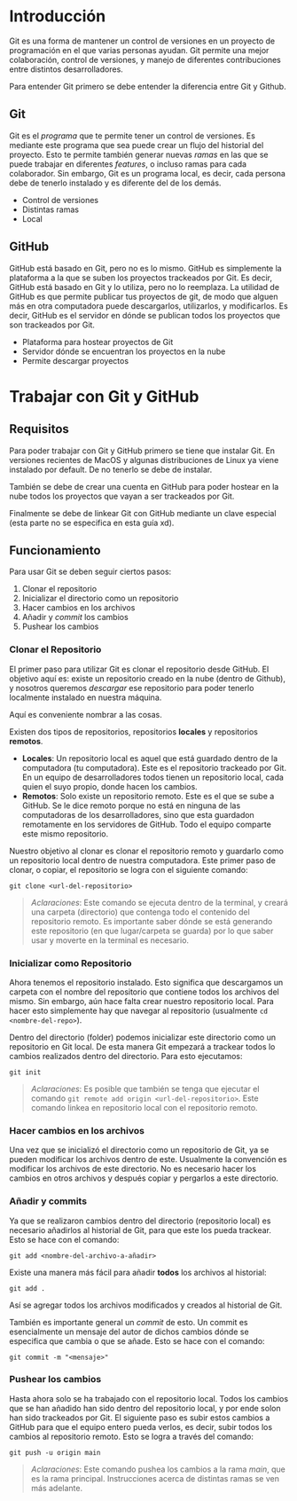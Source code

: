 # Introducción

Git es una forma de mantener un control de versiones en un proyecto de programación en el que varias personas ayudan. Git permite una mejor colaboración, control de versiones, y manejo de diferentes contribuciones entre distintos desarrolladores. 

Para entender Git primero se debe entender la diferencia entre Git y Github. 

## Git

Git es el *programa* que te permite tener un control de versiones. Es mediante este programa que sea puede crear un flujo del historial del proyecto. Esto te permite también generar nuevas *ramas* en las que se puede trabajar en diferentes *features*, o incluso ramas para cada colaborador. Sin embargo, Git es un programa local, es decir, cada persona debe de tenerlo instalado y es diferente del de los demás.

- Control de versiones
- Distintas ramas
- Local

## GitHub

GitHub está basado en Git, pero no es lo mismo. GitHub es simplemente la plataforma a la que se suben los proyectos trackeados por Git. Es decir, GitHub está basado en Git y lo utiliza, pero no lo reemplaza. La utilidad de GitHub es que permite publicar tus proyectos de git, de modo que alguen más en otra computadora puede descargarlos, utilizarlos, y modificarlos. Es decir, GitHub es el servidor en dónde se publican todos los proyectos que son trackeados por Git.

- Plataforma para hostear proyectos de Git
- Servidor dónde se encuentran los proyectos en la nube
- Permite descargar proyectos

# Trabajar con Git y GitHub

## Requisitos

Para poder trabajar con Git y GitHub primero se tiene que instalar Git. En versiones recientes de MacOS y algunas distribuciones de Linux ya viene instalado por default. De no tenerlo se debe de instalar. 

También se debe de crear una cuenta en GitHub para poder hostear en la nube todos los proyectos que vayan a ser trackeados por Git. 

Finalmente se debe de linkear Git con GitHub mediante un clave especial (esta parte no se especifica en esta guía xd).

## Funcionamiento

Para usar Git se deben seguir ciertos pasos:

1. Clonar el repositorio
2. Inicializar el directorio como un repositorio
3. Hacer cambios en los archivos
4. Añadir y *commit* los cambios
5. Pushear los cambios 

### Clonar el Repositorio

El primer paso para utilizar Git es clonar el repositorio desde GitHub. El objetivo aquí es: existe un repositorio creado en la nube (dentro de Github), y nosotros queremos *descargar* ese repositorio para poder tenerlo localmente instalado en nuestra máquina.

Aquí es conveniente nombrar a las cosas. 

Existen dos tipos de repositorios, repositorios **locales** y repositorios **remotos**. 
- **Locales**: Un repositorio local es aquel que está guardado dentro de la computadora (tu computadora). Este es el repositorio trackeado por Git. En un equipo de desarrolladores todos tienen un repositorio local, cada quien el suyo propio, donde hacen los cambios.
- **Remotos**: Solo existe un repositorio remoto. Este es el que se sube a GitHub. Se le dice remoto porque no está en ninguna de las computadoras de los desarrolladores, sino que esta guardadon remotamente en los servidores de GitHub. Todo el equipo comparte este mismo repositorio.

Nuestro objetivo al clonar es clonar el repositorio remoto y guardarlo como un repositorio local dentro de nuestra computadora. Este primer paso de clonar, o copiar, el repositorio se logra con el siguiente comando:

```
git clone <url-del-repositorio>
```

> *Aclaraciones*: Este comando se ejecuta dentro de la terminal, y creará una carpeta (directorio) que contenga todo el contenido del repositorio remoto. Es importante saber dónde se está generando este repositorio (en que lugar/carpeta se guarda) por lo que saber usar y moverte en la terminal es necesario.

### Inicializar como Repositorio

Ahora tenemos el repositorio instalado. Esto significa que descargamos un carpeta con el nombre del repositorio que contiene todos los archivos del mismo. Sin embargo, aún hace falta crear nuestro repositorio local. Para hacer esto simplemente hay que navegar al repositorio (usualmente `cd <nombre-del-repo>`). 

Dentro del directorio (folder) podemos inicializar este directorio como un repositorio en Git local. De esta manera Git empezará a trackear todos lo cambios realizados dentro del directorio. Para esto ejecutamos:

```
git init
```

> *Aclaraciones*: Es posible que también se tenga que ejecutar el comando `git remote add origin <url-del-repositorio>`. Este comando linkea en repositorio local con el repositorio remoto. 

### Hacer cambios en los archivos

Una vez que se inicializó el directorio como un repositorio de Git, ya se pueden modificar los archivos dentro de este. Usualmente la convención es modificar los archivos de este directorio. No es necesario hacer los cambios en otros archivos y después copiar y pergarlos a este directorio. 

### Añadir y commits

Ya que se realizaron cambios dentro del directorio (repositorio local) es necesario añadirlos al historial de Git, para que este los pueda trackear. Esto se hace con el comando:

```
git add <nombre-del-archivo-a-añadir>
```

Existe una manera más fácil para añadir **todos** los archivos al historial:

```
git add .
```

Así se agregar todos los archivos modificados y creados al historial de Git. 

También es importante general un *commit* de esto. Un commit es esencialmente un mensaje del autor de dichos cambios dónde se especifica que cambia o que se añade. Esto se hace con el comando:

```
git commit -m "<mensaje>"
```

### Pushear los cambios

Hasta ahora solo se ha trabajado con el repositorio local. Todos los cambios que se han añadido han sido dentro del repositorio local, y por ende solon han sido trackeados por Git. El siguiente paso es subir estos cambios a GitHub para que el equipo entero pueda verlos, es decir, subir todos los cambios al repositorio remoto. Esto se logra a través del comando:

```
git push -u origin main
```

> *Aclaraciones*: Este comando pushea los cambios a la rama *main*, que es la rama principal. Instrucciones acerca de distintas ramas se ven más adelante.
